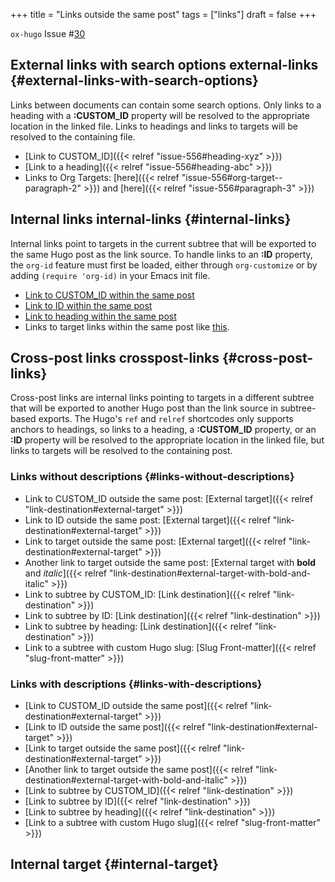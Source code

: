 +++
title = "Links outside the same post"
tags = ["links"]
draft = false
+++

`ox-hugo` Issue #[30](https://github.com/kaushalmodi/ox-hugo/issues/30)


## External links with search options <span class="tag"><span class="external_links">external-links</span></span> {#external-links-with-search-options}

Links between documents can contain some search options. Only links
to a heading with a **:CUSTOM_ID** property will be resolved to the
appropriate location in the linked file. Links to headings and
links to targets will be resolved to the containing file.

-   [Link to CUSTOM_ID]({{< relref "issue-556#heading-xyz" >}})
-   [Link to a heading]({{< relref "issue-556#heading-abc" >}})
-   Links to Org Targets: [here]({{< relref "issue-556#org-target--paragraph-2" >}}) and [here]({{< relref "issue-556#paragraph-3" >}})


## Internal links <span class="tag"><span class="internal_links">internal-links</span></span> {#internal-links}

Internal links point to targets in the current subtree that will be
exported to the same Hugo post as the link source. To handle links to
an **:ID** property, the `org-id` feature must first be loaded, either
through `org-customize` or by adding `(require 'org-id)` in your Emacs
init file.

-   [Link to CUSTOM_ID within the same post](#internal-target)
-   [Link to ID within the same post](#internal-target)
-   [Link to heading within the same post](#internal-target)
-   Links to target links within the same post like [this](#org-target--internal-target-link).


## Cross-post links <span class="tag"><span class="crosspost_links">crosspost-links</span></span> {#cross-post-links}

Cross-post links are internal links pointing to targets in a different
subtree that will be exported to another Hugo post than the link
source in subtree-based exports. The Hugo's `ref` and `relref`
shortcodes only supports anchors to headings, so links to a heading,
a **:CUSTOM_ID** property, or an **:ID** property will be resolved to the
appropriate location in the linked file, but links to targets will be
resolved to the containing post.


### Links without descriptions {#links-without-descriptions}

-   Link to CUSTOM_ID outside the same post: [External target]({{< relref "link-destination#external-target" >}})
-   Link to ID outside the same post: [External target]({{< relref "link-destination#external-target" >}})
-   Link to target outside the same post: [External target]({{< relref "link-destination#external-target" >}})
-   Another link to target outside the same post: [External target with **bold** and _italic_]({{< relref "link-destination#external-target-with-bold-and-italic" >}})
-   Link to subtree by CUSTOM_ID: [Link destination]({{< relref "link-destination" >}})
-   Link to subtree by ID: [Link destination]({{< relref "link-destination" >}})
-   Link to subtree by heading: [Link destination]({{< relref "link-destination" >}})
-   Link to a subtree with custom Hugo slug: [Slug Front-matter]({{< relref "slug-front-matter" >}})


### Links with descriptions {#links-with-descriptions}

-   [Link to CUSTOM_ID outside the same post]({{< relref "link-destination#external-target" >}})
-   [Link to ID outside the same post]({{< relref "link-destination#external-target" >}})
-   [Link to target outside the same post]({{< relref "link-destination#external-target" >}})
-   [Another link to target outside the same post]({{< relref "link-destination#external-target-with-bold-and-italic" >}})
-   [Link to subtree by CUSTOM_ID]({{< relref "link-destination" >}})
-   [Link to subtree by ID]({{< relref "link-destination" >}})
-   [Link to subtree by heading]({{< relref "link-destination" >}})
-   [Link to a subtree with custom Hugo slug]({{< relref "slug-front-matter" >}})


## Internal target {#internal-target}

<span class="org-target" id="org-target--internal-target-link"></span>
